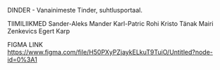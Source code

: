 DINDER - Vanainimeste Tinder, suhtlusportaal.


TIIMILIIKMED
  Sander-Aleks Mander
  Karl-Patric Rohi
  Kristo Tänak
  Mairi Zenkevics
  Egert Karp


FIGMA LINK
  https://www.figma.com/file/H50PXyPZjaykELkuT9TuiO/Untitled?node-id=0%3A1
